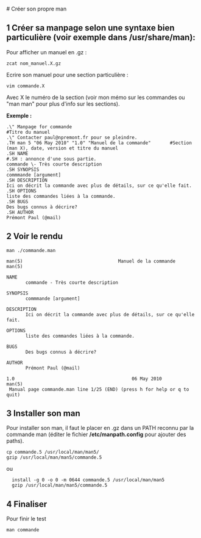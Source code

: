 # Créer son propre man

1 Créer sa manpage selon une syntaxe bien particulière (voir exemple dans /usr/share/man):
-----------------

Pour afficher un manuel en .gz :

    zcat nom_manuel.X.gz

Ecrire son manuel pour une section particulière :

    vim commande.X 	
    
Avec X le numéro de la section (voir mon mémo sur les commandes ou "man man" pour plus d'info sur les sections). 

**Exemple :**

    .\" Manpage for commande					                      #Titre du manuel
    .\" Contacter paul@npremont.fr pour se pleindre.		
    .TH man 5 "06 May 2010" "1.0" "Manuel de la commande"		#Section (man X), date, version et titre du manuel
    .SH NAME							                                  #.SH : annonce d'une sous partie.
    commande \- Très courte description				
    .SH SYNOPSIS							
    commmande [argument]						
    .SH DESCRIPTION							
    Ici on décrit la commande avec plus de détails, sur ce qu'elle fait.
    .SH OPTIONS							
    liste des commandes liées à la commande.
    .SH BUGS							
    Des bugs connus à décrire?
    .SH AUTHOR							
    Prémont Paul (@mail)

2 Voir le rendu
-----------------

    man ./commande.man

<!-- output -->


    man(5)                                   Manuel de la commande                                  man(5)
    
    NAME
           commande - Très courte description
    
    SYNOPSIS
           commmande [argument]
    
    DESCRIPTION
           Ici on décrit la commande avec plus de détails, sur ce qu'elle fait.
    
    OPTIONS
           liste des commandes liées à la commande.
    
    BUGS
           Des bugs connus à décrire?
    
    AUTHOR
           Prémont Paul (@mail)
    
    1.0                                           06 May 2010                                       man(5)
     Manual page commande.man line 1/25 (END) (press h for help or q to quit)


3 Installer son man
-----------------

Pour installer son man, il faut le placer en .gz dans un PATH reconnu par la commande man 
(éditer le fichier **/etc/manpath.config** pour ajouter des paths).

    cp commande.5 /usr/local/man/man5/
    gzip /usr/local/man/man5/commande.5

ou 

	  install -g 0 -o 0 -m 0644 commande.5 /usr/local/man/man5
	  gzip /usr/local/man/man5/commande.5

4 Finaliser
-----------------

Pour finir le test 

    man commande
